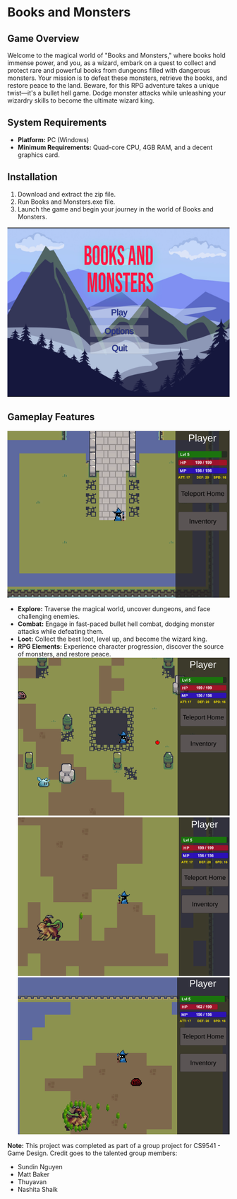 # Books and Monsters

## Game Overview

Welcome to the magical world of "Books and Monsters," where books hold immense power, and you, as a wizard, embark on a quest to collect and protect rare and powerful books from dungeons filled with dangerous monsters. Your mission is to defeat these monsters, retrieve the books, and restore peace to the land. Beware, for this RPG adventure takes a unique twist—it's a bullet hell game. Dodge monster attacks while unleashing your wizardry skills to become the ultimate wizard king.

## System Requirements

- **Platform:** PC (Windows)
- **Minimum Requirements:** Quad-core CPU, 4GB RAM, and a decent graphics card.

## Installation

1. Download and extract the zip file.
2. Run Books and Monsters.exe file.
3. Launch the game and begin your journey in the world of Books and Monsters.

![Main](images\mainscreen.png)

## Gameplay Features

![Main](images\img1.png)

- **Explore:** Traverse the magical world, uncover dungeons, and face challenging enemies.
- **Combat:** Engage in fast-paced bullet hell combat, dodging monster attacks while defeating them.
- **Loot:** Collect the best loot, level up, and become the wizard king.
- **RPG Elements:** Experience character progression, discover the source of monsters, and restore peace.
  ![Main](images\img2.png)
  ![Main](images\img3.png)
  ![Main](images\img4.png)

**Note:**
This project was completed as part of a group project for CS9541 - Game Design. Credit goes to the talented group members:

- Sundin Nguyen
- Matt Baker
- Thuyavan
- Nashita Shaik
